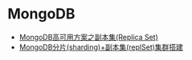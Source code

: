 # MongoDB

* [MongoDB高可用方案之副本集(Replica Set)](http://blog.itpub.net/29773961/viewspace-2128530/)
* [MongoDB分片(sharding)+副本集(replSet)集群搭建](http://blog.itpub.net/29773961/viewspace-2129100/)